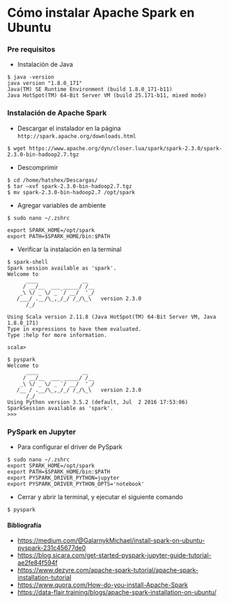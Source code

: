 # Cómo instalar Apache Spark en Ubuntu
### Pre requisitos
  - Instalación de Java
```
$ java -version
java version "1.8.0_171"
Java(TM) SE Runtime Environment (build 1.8.0_171-b11)
Java HotSpot(TM) 64-Bit Server VM (build 25.171-b11, mixed mode)
```
### Instalación de Apache Spark
  - Descargar el instalador en la página `http://spark.apache.org/downloads.html`
```
$ wget https://www.apache.org/dyn/closer.lua/spark/spark-2.3.0/spark-2.3.0-bin-hadoop2.7.tgz
```
   - Descomprimir
```
$ cd /home/hatshex/Descargas/ 
$ tar –xvf spark-2.3.0-bin-hadoop2.7.tgz
$ mv spark-2.3.0-bin-hadoop2.7 /opt/spark
```
   - Agregar variables de ambiente
```
$ sudo nano ~/.zshrc

export SPARK_HOME=/opt/spark
export PATH=$SPARK_HOME/bin:$PATH
```
   - Verificar la instalación en la terminal
```
$ spark-shell
Spark session available as 'spark'.
Welcome to
      ____              __
     / __/__  ___ _____/ /__
    _\ \/ _ \/ _ `/ __/  '_/
   /___/ .__/\_,_/_/ /_/\_\   version 2.3.0
      /_/
         
Using Scala version 2.11.8 (Java HotSpot(TM) 64-Bit Server VM, Java 1.8.0_171)
Type in expressions to have them evaluated.
Type :help for more information.

scala> 
```
```
$ pyspark
Welcome to
      ____              __
     / __/__  ___ _____/ /__
    _\ \/ _ \/ _ `/ __/  '_/
   /__ / .__/\_,_/_/ /_/\_\   version 2.3.0
      /_/
Using Python version 3.5.2 (default, Jul  2 2016 17:53:06)
SparkSession available as 'spark'.
>>>
```
### PySpark en Jupyter
  - Para configurar el driver de PySpark

```
$ sudo nano ~/.zshrc
export SPARK_HOME=/opt/spark
export PATH=$SPARK_HOME/bin:$PATH
export PYSPARK_DRIVER_PYTHON=jupyter
export PYSPARK_DRIVER_PYTHON_OPTS='notebook'
```
  - Cerrar y abrir la terminal, y ejecutar el siguiente comando
 ```
$ pyspark
 ```
 
 #### Bibliografía
 - https://medium.com/@GalarnykMichael/install-spark-on-ubuntu-pyspark-231c45677de0
 - https://blog.sicara.com/get-started-pyspark-jupyter-guide-tutorial-ae2fe84f594f
 - https://www.dezyre.com/apache-spark-tutorial/apache-spark-installation-tutorial
 - https://www.quora.com/How-do-you-install-Apache-Spark
 - https://data-flair.training/blogs/apache-spark-installation-on-ubuntu/
